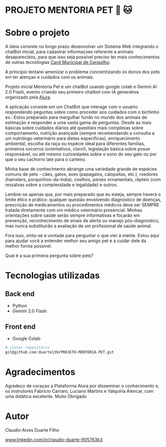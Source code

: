 # PROJETO MENTORIA PET :dog: :cat:

# Sobre o projeto

A ideia consiste no longo prazo desenvolver um Sistema Web integrando o chatBot inicial, para cadastrar informaçoes referente a animais desaparecidos, para que isso seja possível preciso ter mais conhecimentos de outras tecnologias [Canil Municipal de Cerquilho](https://www.facebook.com/profile.php?id=61554466625887).

A princípio tentarei amenizar o problema concientizando os donos dos pets em ter atençao e cuidados com os animais.

Projeto inicial Mentoria Pet é um chatBot usando google colab e Gemini AI 2.0 Flash, evento criando seu primeiro chatbot com IA generativa organizado pela [Alura](https://cursos.alura.com.br).

A aplicação consiste em um ChatBot que interage com o usuário respondendo peguntas sobre como proceder aos cuidados com o bichinho ex.: Estou preparado para mergulhar fundo no mundo dos animais de estimação e responder a uma vasta gama de perguntas. Desde as mais básicas sobre cuidados diários até questões mais complexas sobre comportamento, nutrição avançada (sempre recomendando a consulta a um nutrólogo veterinário para dietas específicas), enriquecimento ambiental, escolha da raça ou espécie ideal para diferentes famílias, primeiros socorros (orientativos, claro!), legislação básica sobre posse responsável, ou até mesmo curiosidades sobre o sono do seu gato ou por que o seu cachorro late para o carteiro.

Minha base de conhecimento abrange uma variedade grande de espécies comuns de pets - cães, gatos, aves (papagaios, calopsitas, etc.), roedores (hamsters, porquinhos-da-índia), coelhos, peixes ornamentais, répteis (com ressalvas sobre a complexidade e legalidade) e outros.

Lembre-se apenas que, por mais preparado que eu esteja, sempre haverá o limite ético e prático: qualquer questão envolvendo diagnóstico de doenças, prescrição de medicamentos ou procedimentos médicos deve ser SEMPRE tratada diretamente com um médico veterinário presencial. Minhas orientações sobre saúde serão sempre informativas e focarão em prevenção, reconhecimento de sinais de alerta ou manejo pós-diagnóstico, mas nunca substituirão a avaliação de um profissional de saúde animal.

Fora isso, sinta-se à vontade para perguntar o que vier à mente. Estou aqui para ajudar você a entender melhor seu amigo pet e a cuidar dele da melhor forma possível.

Qual é a sua primeira pergunta sobre pets?

# Tecnologias utilizadas
## Back end
- Python
- Gemini 2.0 Flash
## Front end
- Google Colab

```bash
# clonar repositório
git@github.com:duarte139/PROJETO-MENTORIA-PET.git

```
# Agradecimentos
 Agradeço de coraçao a Plataforma Alura por disseminar o conhecimento e, os instrutores Fabricio Carraro, Luciano Martins e Valquíria Alencar, com uma didática excelente. Muito Obrigado
 
# Autor

Claudio Alves Duarte Filho

www.linkedin.com/in/claudio-duarte-905763b3

